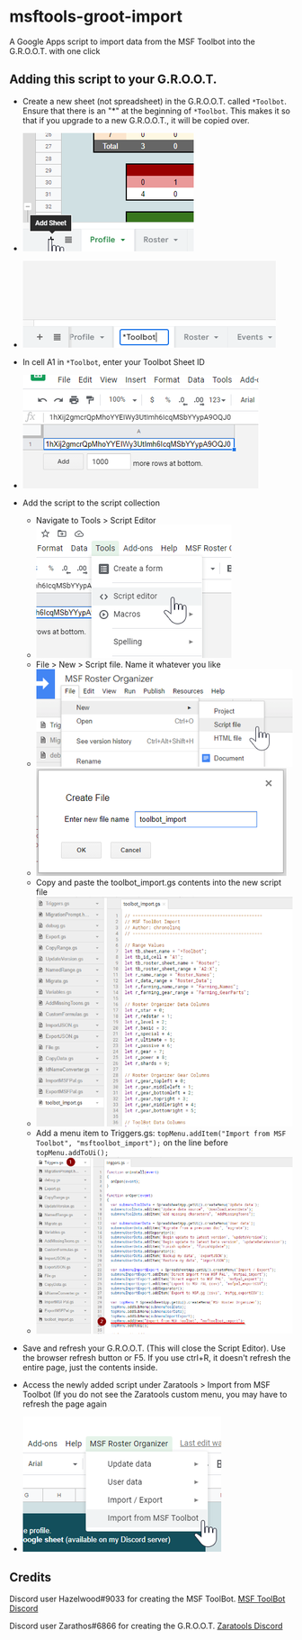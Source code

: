 # msftools-groot-import
A Google Apps script to import data from the MSF Toolbot into the G.R.O.O.T. with one click

## Adding this script to your G.R.O.O.T.

- Create a new sheet (not spreadsheet) in the G.R.O.O.T. called `*Toolbot`. Ensure that there is an "\*" at the beginning of `*Toolbot`. This makes it so that if you upgrade to a new G.R.O.O.T., it will be copied over.
- ![Add the \*Toolbot Sheet](/.images/add-sheet.png)
- ![Name the new sheet \*Toolbot](/.images/name-toolbot.png)
- In cell A1 in `*Toolbot`, enter your Toolbot Sheet ID
- ![Add your MSf ToolBot sheet ID](/.images/sheet-id.png)
- Add the script to the script collection
  - Navigate to Tools > Script Editor
  - ![Open the Script Editor](/.images/script-editor.png)
  - File > New > Script file. Name it whatever you like
  - ![Add a new Script File](/.images/new-script.png)
  - ![Name the script file](/.images/name-script.png)
  - Copy and paste the toolbot_import.gs contents into the new script file
  - ![Copy and paste the script](/.images/script-contents.png)
  - Add a menu item to Triggers.gs: `topMenu.addItem("Import from MSF Toolbot", "msftoolbot_import");` on the line before `topMenu.addToUi();`
  - ![Add a menu item](/.images/add-menu.png)
- Save and refresh your G.R.O.O.T. (This will close the Script Editor). Use the browser refresh button or F5. If you use ctrl+R, it doesn't refresh the entire page, just the contents inside.

- Access the newly added script under Zaratools > Import from MSF Toolbot (If you do not see the Zaratools custom menu, you may have to refresh the page again
- ![Use the script](/.images/use-script.png)

## Credits

Discord user Hazelwood#9033 for creating the MSF ToolBot. [MSF ToolBot Discord](https://discord.gg/mXRjJp3)

Discord user Zarathos#6866 for creating the G.R.O.O.T. [Zaratools Discord](https://discord.gg/vqhkZEp)
